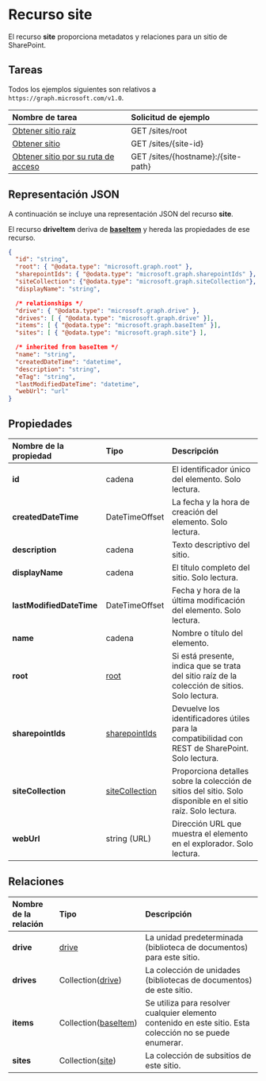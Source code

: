 # <a name="site-resource"></a>Recurso site

El recurso **site** proporciona metadatos y relaciones para un sitio de SharePoint.

## <a name="tasks"></a>Tareas

Todos los ejemplos siguientes son relativos a `https://graph.microsoft.com/v1.0`.

| Nombre de tarea            | Solicitud de ejemplo                                   |
| :------------------- | :------------------------------------------------ |
| [Obtener sitio raíz][]    | GET /sites/root                                   |
| [Obtener sitio][]         | GET /sites/{site-id}                              |
| [Obtener sitio por su ruta de acceso][] | GET /sites/{hostname}:/{site-path}                |

[Obtener sitio]: ../api/site_get.md
[Obtener sitio raíz]: ../api/site_get.md
[Obtener sitio por su ruta de acceso]: ../api/site_get.md

## <a name="json-representation"></a>Representación JSON

A continuación se incluye una representación JSON del recurso **site**.

El recurso **driveItem** deriva de [**baseItem**](baseitem.md) y hereda las propiedades de ese recurso.

<!-- { "blockType": "resource",
       "@odata.type": "microsoft.graph.site",
       "keyProperty": "id",
       "optionalProperties": [ "root", "sharepointIds", "siteCollection", "drive", "drives", "sites" ] } -->

```json
{
  "id": "string",
  "root": { "@odata.type": "microsoft.graph.root" },
  "sharepointIds": { "@odata.type": "microsoft.graph.sharepointIds" },
  "siteCollection": {"@odata.type": "microsoft.graph.siteCollection"},
  "displayName": "string",

  /* relationships */
  "drive": { "@odata.type": "microsoft.graph.drive" },
  "drives": [ { "@odata.type": "microsoft.graph.drive" }],
  "items": [ { "@odata.type": "microsoft.graph.baseItem" }],
  "sites": [ { "@odata.type": "microsoft.graph.site"} ],

  /* inherited from baseItem */
  "name": "string",
  "createdDateTime": "datetime",
  "description": "string",
  "eTag": "string",
  "lastModifiedDateTime": "datetime",
  "webUrl": "url"
}
```

## <a name="properties"></a>Propiedades

| Nombre de la propiedad            | Tipo                                | Descripción                                                                                    |
| :----------------------- | :---------------------------------- | :--------------------------------------------------------------------------------------------- |
| **id**                   | cadena                              | El identificador único del elemento. Solo lectura.                                                  |
| **createdDateTime**      | DateTimeOffset                      | La fecha y la hora de creación del elemento. Solo lectura.                                             |
| **description**          | cadena                              | Texto descriptivo del sitio.                                                             |
| **displayName**          | cadena                              | El título completo del sitio. Solo lectura.                                                        |
| **lastModifiedDateTime** | DateTimeOffset                      | Fecha y hora de la última modificación del elemento. Solo lectura.                                       |
| **name**                 | cadena                              | Nombre o título del elemento.                                                                  |
| **root**                 | [root](root.md)                     | Si está presente, indica que se trata del sitio raíz de la colección de sitios. Solo lectura.            |
| **sharepointIds**        | [sharepointIds](sharepointids.md)   | Devuelve los identificadores útiles para la compatibilidad con REST de SharePoint. Solo lectura.                       |
| **siteCollection**       | [siteCollection](sitecollection.md) | Proporciona detalles sobre la colección de sitios del sitio. Solo disponible en el sitio raíz. Solo lectura. |
| **webUrl**               | string (URL)                        | Dirección URL que muestra el elemento en el explorador. Solo lectura.                                          |

## <a name="relationships"></a>Relaciones

| Nombre de la relación | Tipo                     | Descripción
|:------------------|:-------------------------|:----------------------------------
| **drive**         | [drive][]                | La unidad predeterminada (biblioteca de documentos) para este sitio.
| **drives**        | Collection([drive][])    | La colección de unidades (bibliotecas de documentos) de este sitio.
| **items**         | Collection([baseItem][]) | Se utiliza para resolver cualquier elemento contenido en este sitio. Esta colección no se puede enumerar.
| **sites**         | Collection([site][])     | La colección de subsitios de este sitio.

[baseItem]: baseitem.md
[drive]: drive.md
[identitySet]: identityset.md
[site]: site.md

<!-- {
  "type": "#page.annotation",
  "description": "",
  "keywords": "",
  "section": "documentation",
  "tocPath": "Resources/Site",
  "tocBookmarks": {
    "Site": "#"
  }
} -->
